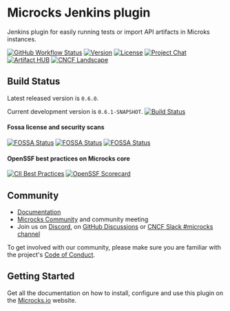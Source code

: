 # Microcks Jenkins plugin

Jenkins plugin for easily running tests or import API artifacts in Microks instances.

[![GitHub Workflow Status](https://img.shields.io/github/actions/workflow/status/microcks/microcks-jenkins-plugin/build-verify.yml?logo=github&style=for-the-badge)](https://github.com/microcks/microcks-jenkins-plugin/actions)
[![Version](https://img.shields.io/maven-central/v/io.github.microcks/microcks-jenkins-plugin?color=blue&style=for-the-badge)]((https://search.maven.org/artifact/io.github.microcks/microcks))
[![License](https://img.shields.io/github/license/microcks/microcks?style=for-the-badge&logo=apache)](https://www.apache.org/licenses/LICENSE-2.0)
[![Project Chat](https://img.shields.io/badge/discord-microcks-pink.svg?color=7289da&style=for-the-badge&logo=discord)](https://microcks.io/discord-invite/)
[![Artifact HUB](https://img.shields.io/endpoint?url=https://artifacthub.io/badge/repository/microcks&style=for-the-badge)](https://artifacthub.io/packages/search?repo=microcks)
[![CNCF Landscape](https://img.shields.io/badge/CNCF%20Landscape-5699C6?style=for-the-badge&logo=cncf)](https://landscape.cncf.io/?item=app-definition-and-development--application-definition-image-build--microcks)

## Build Status

Latest released version is `0.6.0`.

Current development version is `0.6.1-SNAPSHOT`. [![Build Status](https://img.shields.io/github/actions/workflow/status/microcks/microcks-jenkins-plugin/build-verify.yml?logo=github&style=for-the-badge)](https://github.com/microcks/microcks-jenkins-plugin/actions)

#### Fossa license and security scans

[![FOSSA Status](https://app.fossa.com/api/projects/git%2Bgithub.com%2Fmicrocks%2Fmicrocks-jenkins-plugin.svg?type=shield&issueType=license)](https://app.fossa.com/projects/git%2Bgithub.com%2Fmicrocks%2Fmicrocks-jenkins-plugin?ref=badge_shield&issueType=license)
[![FOSSA Status](https://app.fossa.com/api/projects/git%2Bgithub.com%2Fmicrocks%2Fmicrocks-jenkins-plugin.svg?type=shield&issueType=security)](https://app.fossa.com/projects/git%2Bgithub.com%2Fmicrocks%2Fmicrocks-jenkins-plugin?ref=badge_shield&issueType=security)
[![FOSSA Status](https://app.fossa.com/api/projects/git%2Bgithub.com%2Fmicrocks%2Fmicrocks-jenkins-plugin.svg?type=small)](https://app.fossa.com/projects/git%2Bgithub.com%2Fmicrocks%2Fmicrocks-jenkins-plugin?ref=badge_small)

#### OpenSSF best practices on Microcks core

[![CII Best Practices](https://bestpractices.coreinfrastructure.org/projects/7513/badge)](https://bestpractices.coreinfrastructure.org/projects/7513)
[![OpenSSF Scorecard](https://api.securityscorecards.dev/projects/github.com/microcks/microcks/badge)](https://securityscorecards.dev/viewer/?uri=github.com/microcks/microcks)

## Community

* [Documentation](https://microcks.io/documentation/tutorials/getting-started/)
* [Microcks Community](https://github.com/microcks/community) and community meeting
* Join us on [Discord](https://microcks.io/discord-invite/), on [GitHub Discussions](https://github.com/orgs/microcks/discussions) or [CNCF Slack #microcks channel](https://cloud-native.slack.com/archives/C05BYHW1TNJ)

To get involved with our community, please make sure you are familiar with the project's [Code of Conduct](./CODE_OF_CONDUCT.md).

## Getting Started

Get all the documentation on how to install, configure and use this plugin on the [Microcks.io](https://microcks.io/documentation/guides/automation/jenkins/) website.